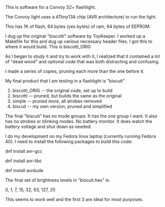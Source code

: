 This is software for a Convoy S2+ flashlight.

The Convoy light uses a ATtiny13A chip (AVR architecture) to run the light.

This has 1K of flash, 64 bytes (yes bytes) of ram, 64 bytes of EEPROM.

I dug up the original "biscotti" software by ToyKeeper.
I worked up a Makefile for this and dug up various necessary header files.
I got this to where it would build.  This is biscotti_ORIG

As I began to study it and try to work with it, I realized that it contained
a lot of "dead wood" and optional code that was both distracting and confusing.

I made a series of copies, pruning each more than the one before it.

My final product that I am testing in a flashlight is "biscuit"

1. biscotti_ORIG -- the original code, set up to build
2. biscotti -- pruned, but builds the same as the original
3. simple -- pruned more, all strobes removed
4. biscuit -- my own version, pruned and simplified

The final "biscuit" has no mode groups.  It has the one group I want.
It also has no strobes or blinking modes.  No battery monitor.
It does watch the battery voltage and shut down as needed.

I do my development on my Fedora linux laptop (currently running Fedora 40).
I need to install the following packages to build this code:

dnf install avr-gcc

dnf install avr-libc

dnf install avrdude

The final set of brightness levels in "biscuit.hex" is:

0, 1, 7, 15, 32, 63, 127, 25

This seems to work well and the first 3 are ideal for most purposes.



